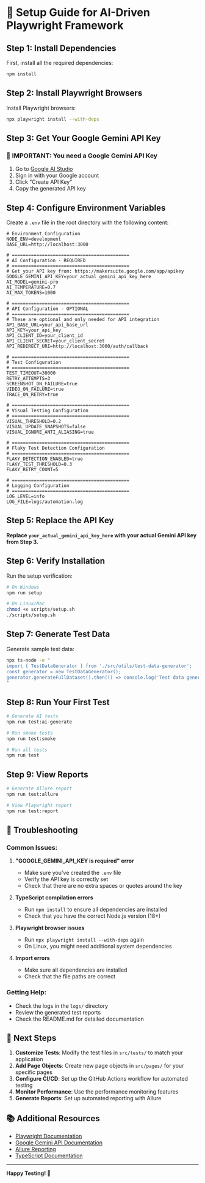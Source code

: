 # 🚀 Setup Guide for AI-Driven Playwright Framework

## Step 1: Install Dependencies

First, install all the required dependencies:

```bash
npm install
```

## Step 2: Install Playwright Browsers

Install Playwright browsers:

```bash
npx playwright install --with-deps
```

## Step 3: Get Your Google Gemini API Key

### 🔑 **IMPORTANT: You need a Google Gemini API Key**

1. Go to [Google AI Studio](https://makersuite.google.com/app/apikey)
2. Sign in with your Google account
3. Click "Create API Key"
4. Copy the generated API key

## Step 4: Configure Environment Variables

Create a `.env` file in the root directory with the following content:

```env
# Environment Configuration
NODE_ENV=development
BASE_URL=http://localhost:3000

# ===========================================
# AI Configuration - REQUIRED
# ===========================================
# Get your API key from: https://makersuite.google.com/app/apikey
GOOGLE_GEMINI_API_KEY=your_actual_gemini_api_key_here
AI_MODEL=gemini-pro
AI_TEMPERATURE=0.7
AI_MAX_TOKENS=1000

# ===========================================
# API Configuration - OPTIONAL
# ===========================================
# These are optional and only needed for API integration
API_BASE_URL=your_api_base_url
API_KEY=your_api_key
API_CLIENT_ID=your_client_id
API_CLIENT_SECRET=your_client_secret
API_REDIRECT_URI=http://localhost:3000/auth/callback

# ===========================================
# Test Configuration
# ===========================================
TEST_TIMEOUT=30000
RETRY_ATTEMPTS=3
SCREENSHOT_ON_FAILURE=true
VIDEO_ON_FAILURE=true
TRACE_ON_RETRY=true

# ===========================================
# Visual Testing Configuration
# ===========================================
VISUAL_THRESHOLD=0.2
VISUAL_UPDATE_SNAPSHOTS=false
VISUAL_IGNORE_ANTI_ALIASING=true

# ===========================================
# Flaky Test Detection Configuration
# ===========================================
FLAKY_DETECTION_ENABLED=true
FLAKY_TEST_THRESHOLD=0.3
FLAKY_RETRY_COUNT=5

# ===========================================
# Logging Configuration
# ===========================================
LOG_LEVEL=info
LOG_FILE=logs/automation.log
```

## Step 5: Replace the API Key

**Replace `your_actual_gemini_api_key_here` with your actual Gemini API key from Step 3.**

## Step 6: Verify Installation

Run the setup verification:

```bash
# On Windows
npm run setup

# On Linux/Mac
chmod +x scripts/setup.sh
./scripts/setup.sh
```

## Step 7: Generate Test Data

Generate sample test data:

```bash
npx ts-node -e "
import { TestDataGenerator } from './src/utils/test-data-generator';
const generator = new TestDataGenerator();
generator.generateFullDataset().then(() => console.log('Test data generated!')).catch(console.error);
"
```

## Step 8: Run Your First Test

```bash
# Generate AI tests
npm run test:ai-generate

# Run smoke tests
npm run test:smoke

# Run all tests
npm run test
```

## Step 9: View Reports

```bash
# Generate Allure report
npm run test:allure

# View Playwright report
npm run test:report
```

## 🔧 Troubleshooting

### Common Issues:

1. **"GOOGLE_GEMINI_API_KEY is required" error**
   - Make sure you've created the `.env` file
   - Verify the API key is correctly set
   - Check that there are no extra spaces or quotes around the key

2. **TypeScript compilation errors**
   - Run `npm install` to ensure all dependencies are installed
   - Check that you have the correct Node.js version (18+)

3. **Playwright browser issues**
   - Run `npx playwright install --with-deps` again
   - On Linux, you might need additional system dependencies

4. **Import errors**
   - Make sure all dependencies are installed
   - Check that the file paths are correct

### Getting Help:

- Check the logs in the `logs/` directory
- Review the generated test reports
- Check the README.md for detailed documentation

## 🎯 Next Steps

1. **Customize Tests**: Modify the test files in `src/tests/` to match your application
2. **Add Page Objects**: Create new page objects in `src/pages/` for your specific pages
3. **Configure CI/CD**: Set up the GitHub Actions workflow for automated testing
4. **Monitor Performance**: Use the performance monitoring features
5. **Generate Reports**: Set up automated reporting with Allure

## 📚 Additional Resources

- [Playwright Documentation](https://playwright.dev/)
- [Google Gemini API Documentation](https://ai.google.dev/docs)
- [Allure Reporting](https://docs.qameta.io/allure/)
- [TypeScript Documentation](https://www.typescriptlang.org/docs/)

---

**Happy Testing! 🚀**
